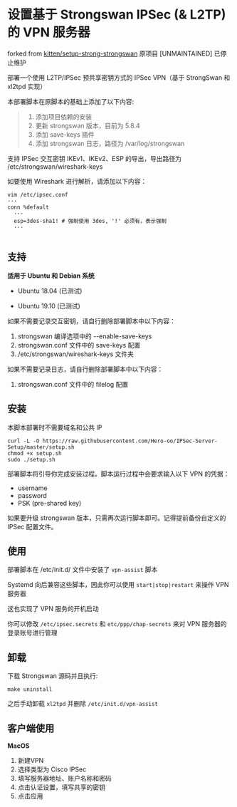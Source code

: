 # 设置基于 Strongswan IPSec (& L2TP) 的 VPN 服务器

forked from [kitten/setup-strong-strongswan](https://github.com/kitten/setup-strong-strongswan)
原项目 [UNMAINTAINED]  已停止维护

部署一个使用 L2TP/IPSec 预共享密钥方式的 IPSec VPN（基于 StrongSwan 和 xl2tpd 实现） 

本部署脚本在原脚本的基础上添加了以下内容:

> 1. 添加项目依赖的安装
> 2. 更新 strongswan 版本，目前为 5.8.4
> 3. 添加 save-keys 插件
> 4. 添加 strongswan 日志，路径为 /var/log/strongswan

支持 IPSec 交互密钥 IKEv1、IKEv2、ESP 的导出，导出路径为 /etc/strongswan/wireshark-keys

如要使用 Wireshark 进行解析，请添加以下内容：

```shell
vim /etc/ipsec.conf
···
conn %default
  ···
  esp=3des-sha1! # 强制使用 3des, '!' 必须有，表示强制
  ···
  
```

## 支持

**适用于 Ubuntu 和 Debian 系统**

* Ubuntu 18.04 (已测试)

* Ubuntu 19.10 (已测试)

如果不需要记录交互密钥，请自行删除部署脚本中以下内容：

1. strongswan 编译选项中的 --enable-save-keys
2. strongswan.conf 文件中的 save-keys 配置
3. /etc/strongswan/wireshark-keys 文件夹

如果不需要记录日志，请自行删除部署脚本中以下内容：

1. strongswan.conf 文件中的 filelog 配置


## 安装

本脚本部署时不需要域名和公共 IP

```
curl -L -O https://raw.githubusercontent.com/Hero-oo/IPSec-Server-Setup/master/setup.sh
chmod +x setup.sh
sudo ./setup.sh
```

部署脚本将引导你完成安装过程。脚本运行过程中会要求输入以下 VPN 的凭据：

- username
- password
- PSK (pre-shared key)

如果要升级 strongswan 版本，只需再次运行脚本即可。记得提前备份自定义的 IPSec 配置文件。

## 使用

部署脚本在 /etc/init.d/ 文件中安装了 `vpn-assist` 脚本

Systemd 向后兼容这些脚本，因此你可以使用 `start|stop|restart` 来操作 VPN 服务器

这也实现了 VPN 服务的开机启动

你可以修改 `/etc/ipsec.secrets` 和 `etc/ppp/chap-secrets` 来对 VPN 服务器的登录账号进行管理

## 卸载

下载 Strongswan 源码并且执行:

```
make uninstall
```

之后手动卸载 `xl2tpd` 并删除 `/etc/init.d/vpn-assist`

## 客户端使用

**MacOS**

1. 新建VPN
2. 选择类型为 Cisco IPSec
3. 填写服务器地址、账户名称和密码
4. 点击认证设置，填写共享的密钥
5. 点击应用


